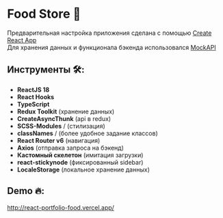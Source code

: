 # Food Store 🥪

Предварительная настройка приложения сделана с помощью [Create React App](https://create-react-app.dev/)  
Для хранения данных и функционала бэкенда использовался [MockAPI](https://mockapi.io/docs)

## Инструменты 🛠:
- **ReactJS 18**
- **React Hooks**
- **TypeScript**
- **Redux Toolkit** (хранение данных)
- **CreateAsyncThunk** (api в redux)
- **SCSS-Modules** / (стилизация)
- **classNames** / (более удобное задание классов)
- **React Router v6** (навигация)
- **Axios** (отправка запроса на бэкенд)
- **Кастомный скелетон** (имитация загрузки)
- **react-stickynode**  (фиксированный sidebar)
- **LocaleStorage** (локальное хранение данных)

## Demo 🔥:
http://react-portfolio-food.vercel.app/

